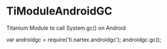 TiModuleAndroidGC
=================

Titanium Module to call System.gc() on Android

var androidgc = require('ti.nartex.androidgc');
androidgc.gc();
